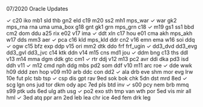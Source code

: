 07/2020 Oracle Updates

✓ c20 iko mb1 sld thb gn2 eld c19 m20 ss2 mh1 mps_war
✓ war gk2 mps_rna rna uma uma_box g18 gnt gk1 grn mps_grn c18
✓ m19 gs1 ss1 bbd cm2 dom ddu a25 rix e02 v17 ima
✓ ddt xln c17 hou e01 cma akh mps_akh w17 dds mm3 aer
✓ pca c16 kld mps_kld ddr cn2 v16 emn ema w16 soi ddq
✓ ogw c15 bfz exp ddp v15 ori mm2 dtk ddo frf frf_ugin
✓ dd3_dvd dd3_evg dd3_gvl dd3_jvc c14 ktk ddn v14 m15 cns md1 jou
✓ ddm bng c13 ths ddl v13 m14 mma dgm ddk gtc cm1
✓ rtr ddj v12 m13 pc2 avr ddi dka pd3 isd ddh v11
✓ m12 cmd nph ddg mbs pd2 som ddf v10 m11 arc roe
✓ dde wwk h09 ddd zen hop v09 m10 arb ddc con dd2
✓ ala drb eve shm mor evg lrw 10e fut plc tsb tsp
✓ csp dis gpt rav 9ed sok bok chk 5dn dst mrd 8ed
✓ scg lgn ons jud tor dkm ody apc 7ed pls btd inv
✓ s00 pcy nem brb mmq s99 ptk uds 6ed ulg ath usg
✓ po2 exo sth tmp van wth por 5ed vis mir all hml
✓ 3ed atq ppr arn 2ed leb lea chr ice 4ed fem drk leg
